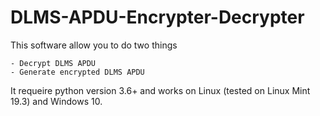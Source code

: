 # DLMS-APDU-Encrypter-Decrypter
This software allow you to do two things

    - Decrypt DLMS APDU
    - Generate encrypted DLMS APDU
    
It requeire python version 3.6+ and works on Linux (tested on Linux Mint 19.3) and Windows 10.

